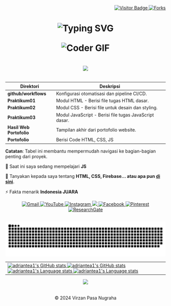 <p align="right">
    <a href="https://visitor-badge.laobi.icu/badge?page_id=adriantea1.PBW-IF-VA">
        <img src="https://visitor-badge.laobi.icu/badge?page_id=adriantea1.PBW-IF-VA&title=Dikunjungi" alt="Visitor Badge" />
    </a>
    <a href="https://github.com/adriantea1.PBW-IF-VA/network/members">
        <img src="https://img.shields.io/github/forks/adriantea1/PBW-IF-VA?style=social" alt="Forks" />
    </a>
</p>

<h1 align="center">
    <img src="https://readme-typing-svg.herokuapp.com/?font=Righteous&size=35&center=true&vCenter=true&width=500&height=70&duration=4000&lines=Hi+I'm+Virzan+Pasa+Nugraha!" alt="Typing SVG" />
    <p align="center">
    <img src="https://media.giphy.com/media/SWoSkN6DxTszqIKEqv/giphy.gif" alt="Coder GIF" width="400">



<p align="center">
    <a href="https://skillicons.dev">
        <img src="https://skillicons.dev/icons?i=html,css,js,ts,react,vue,nodejs,python,java,php,mysql,git,linux,figma,laravel" />
    </a>
</p>


</h1>

| **Direktori**               | **Deskripsi**                                       |
|-----------------------------|-----------------------------------------------------|
| **github/workflows**         | Konfigurasi otomatisasi dan pipeline CI/CD.         |
| **Praktikum01**             | Modul HTML - Berisi file tugas HTML dasar.          |
| **Praktikum02**             | Modul CSS - Berisi file untuk desain dan styling.   |
| **Praktikum03**             | Modul JavaScript - Berisi file tugas JavaScript dasar. |
| **Hasil Web Portofolio**    | Tampilan akhir dari portofolio website.             |
| **Portofolio**              | Berisi Code HTML, CSS, JS                           |
                                                                                   

**Catatan**: Tabel ini membantu mempermudah navigasi ke bagian-bagian penting dari proyek.

 
 🌱 Saat ini saya sedang mempelajari **JS**

💬 Tanyakan kepada saya tentang **HTML, CSS, Firebase... atau apa pun [di sini](https://github.com/adriantea1/PBW-IF-VA/issues)**.

⚡ Fakta menarik **Indonesia JUARA**

 </div>
 <div align="center"> 
 <a href="https://mail.google.com/mail/u/0/?tab=rm&ogbl#inbox?compose=new" target="_blank">
    <img src="https://img.shields.io/badge/Gmail-333333?style=for-the-badge&logo=gmail&logoColor=red" alt="Gmail" />
</a>

<a href="https://youtube.com/@virzanpasanugraha9932?si=oDaoZXGnFggqgwWC" target="_blank">
    <img src="https://img.shields.io/badge/YouTube-FF0000?style=for-the-badge&logo=youtube&logoColor=white" alt="YouTube" />
</a>

  <a href="https://www.instagram.com/vpnc_21th/" target="_blank">
    <img src="https://img.shields.io/badge/Instagram-E4405F?style=for-the-badge&logo=instagram&logoColor=white" alt="Instagram" />
</a>
<a href="./Hasil Web Portofolio/Portofolio.png" target="_blank">
     <img src="https://img.shields.io/badge/Portfolio-FF5722?style=for-the-badge&logo=todoist&logoColor=white" target="_blank" /> <!-- sqlite, safari, google-chrome are other good icon options -->
  </a>
<a href="https://www.facebook.com/virjan.pn?locale=id_ID" target="_blank">
    <img src="https://img.shields.io/badge/Facebook-1877F2?style=for-the-badge&logo=facebook&logoColor=white" alt="Facebook" />
</a>
<a href="https://id.pinterest.com/virzann/" target="_blank">
    <img src="https://img.shields.io/badge/Pinterest-E60023?style=for-the-badge&logo=pinterest&logoColor=white" alt="Pinterest" />
</a>
<a href="https://www.researchgate.net/profile/Virzan-Pasa-Nugraha" target="_blank">
    <img src="https://img.shields.io/badge/ResearchGate-00CCBB?style=for-the-badge&logo=researchgate&logoColor=white" alt="ResearchGate" />
</a>
<h2>
</div>

  <img alt="snake eating my contributions" src="https://raw.githubusercontent.com/salesp07/salesp07/output/github-contribution-grid-snake.svg" />
  
  <table>
    <tr>
        <!-- Github状态 -->
        <td>
 <!-- GitHub Stats for Light Mode -->
<a href="https://github.com/anuraghazra/github-readme-stats#gh-light-mode-only">
    <img height="190" src="https://github-readme-stats.vercel.app/api?username=adriantea1&show_icons=true&line_height=28&hide_border=true&v=1" alt="adriantea1's GitHub stats" />

</a>
<!-- GitHub Stats for Dark Mode -->
<a href="https://github.com/anuraghazra/github-readme-stats#gh-dark-mode-only">
<img height="190" src="https://github-readme-stats.vercel.app/api?username=adriantea1&show_icons=true&line_height=28&hide_border=true&v=1" alt="adriantea1's GitHub stats" />

</a>

<!-- Language Stats for Light Mode -->
<a href="https://github.com/anuraghazra/github-readme-stats#gh-light-mode-only">
    <img height="190" src="https://github-readme-stats.vercel.app/api?username=adriantea1&show_icons=true&line_height=28&hide_border=true&v=1" alt="adriantea1's Language stats" />
</a>
<!-- Language Stats for Dark Mode -->
<a href="https://github.com/anuraghazra/github-readme-stats#gh-dark-mode-only">
    <img height="190" src="https://github-readme-stats.vercel.app/api?username=adriantea1&show_icons=true&line_height=28&hide_border=true&v=1" alt="adriantea1's Language stats" />
</a>

</a>
</td>
</tr>
</table>
</div>

<div align="center">
    <img src="https://github-readme-activity-graph.vercel.app/graph?username=adriantea1&bg_color=011627&color=79d3c3&line=c792ea&point=ffeb95&area=true&hide_border=false" border-radius="15">
</div>
<br>
<p align="center">
    &copy; 2024 Virzan Pasa Nugraha
</p>

